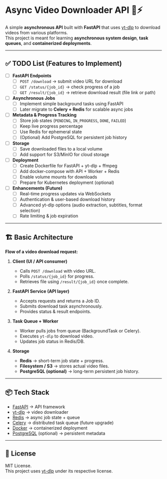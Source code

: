 # Async Video Downloader API 🎥⚡

A simple **asynchronous API** built with **FastAPI** that uses [yt-dlp](https://github.com/yt-dlp/yt-dlp) to download videos from various platforms.  
This project is meant for learning **asynchronous system design**, **task queues**, and **containerized deployments**.

---

## ✅ TODO List (Features to Implement)

- [ ] **FastAPI Endpoints**
  - [ ] `POST /download` → submit video URL for download
  - [ ] `GET /status/{job_id}` → check progress of a job
  - [ ] `GET /result/{job_id}` → retrieve download result (file link or path)

- [ ] **Asynchronous Jobs**
  - [ ] Implement simple background tasks using FastAPI
  - [ ] Later migrate to **Celery + Redis** for scalable async jobs

- [ ] **Metadata & Progress Tracking**
  - [ ] Store job states (`PENDING`, `IN_PROGRESS`, `DONE`, `FAILED`)
  - [ ] Keep live progress percentage
  - [ ] Use Redis for ephemeral state
  - [ ] (Optional) Add PostgreSQL for persistent job history

- [ ] **Storage**
  - [ ] Save downloaded files to a local volume
  - [ ] Add support for S3/MinIO for cloud storage

- [ ] **Deployment**
  - [ ] Create Dockerfile for FastAPI + yt-dlp + ffmpeg
  - [ ] Add docker-compose with API + Worker + Redis
  - [ ] Enable volume mounts for downloads
  - [ ] Prepare for Kubernetes deployment (optional)

- [ ] **Enhancements (Future)**
  - [ ] Real-time progress updates via WebSockets
  - [ ] Authentication & user-based download history
  - [ ] Advanced yt-dlp options (audio extraction, subtitles, format selection)
  - [ ] Rate limiting & job expiration

---

## 🏗️ Basic Architecture

**Flow of a video download request:**

1. **Client (UI / API consumer)**  
   - Calls `POST /download` with video URL.  
   - Polls `/status/{job_id}` for progress.  
   - Retrieves file using `/result/{job_id}` once complete.  

2. **FastAPI Service (API layer)**  
   - Accepts requests and returns a Job ID.  
   - Submits download task asynchronously.  
   - Provides status & result endpoints.  

3. **Task Queue + Worker**  
   - Worker pulls jobs from queue (BackgroundTask or Celery).  
   - Executes `yt-dlp` to download video.  
   - Updates job status in Redis/DB.  

4. **Storage**  
   - **Redis** → short-term job state + progress.  
   - **Filesystem / S3** → stores actual video files.  
   - **PostgreSQL (optional)** → long-term persistent job history.  

---

## 📦 Tech Stack

- [FastAPI](https://fastapi.tiangolo.com/) → API framework  
- [yt-dlp](https://github.com/yt-dlp/yt-dlp) → video downloader  
- [Redis](https://redis.io/) → async job state + queue  
- [Celery](https://docs.celeryq.dev/) → distributed task queue (future upgrade)  
- [Docker](https://www.docker.com/) → containerized deployment  
- [PostgreSQL](https://www.postgresql.org/) (optional) → persistent metadata  

---

## 📄 License

MIT License.  
This project uses [yt-dlp](https://github.com/yt-dlp/yt-dlp) under its respective license.

